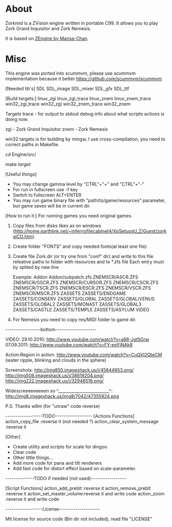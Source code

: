 # About

Zorkmid is a ZVision engine written in portable C99. It allows you to play Zork Grand Inquisitor and Zork Nemesis.

It is based on [ZEngine by Marisa-Chan](https://github.com/Marisa-Chan/Zengine).

# Misc

This engine was ported into scummvm, please use scummvm implementation because it better
https://github.com/scummvm/scummvm


[Needed lib's]
SDL
SDL_image
SDL_mixer
SDL_gfx
SDL_ttf

[Build targets:]
linux_zgi
linux_zgi_trace
linux_znem
linux_znem_trace
win32_zgi_trace
win32_zgi
win32_znem_trace
win32_znem

Targets trace - for output to stdout debug info about what scripts actions is doing now.

zgi - Zork Grand Inquisitor
znem - Zork Nemesis

win32 targets is for building by mingw, I use cross-compilation, you need to correct paths in Makefile.


cd Engine/src/

make *target*



[Useful things]
- You may change gamma level by "CTRL"+"+" and "CTRL"+"-"
- For run in fullscreen use -f key
- Switch to fullscreen ALT+ENTER
- You may run game binary file with "path/to/game/resources" parameter, but game saves will be in current dir.


[How to run it:]
For running games you need original games.

1. Copy files from disks likes as on windows (http://home.earthlink.net/~infernofilecabinet4/XpSetupsU_Z/Guest/zorkgiCD.htm).

2. Create folder "FONTS" and copy needed fonts(at least one file)

3. Create file Zork.dir (or try one from "conf" dir) and write to this file releative paths to folder with resources and to *.zfs file
   Each entry must by splited by new line
   
   Example:
   Addon
   Addon/subpatch.zfs
   ZNEMSCR/ASCR.ZFS
   ZNEMSCR/GSCR.ZFS
   ZNEMSCR/CURSOR.ZFS
   ZNEMSCR/CSCR.ZFS
   ZNEMSCR/TSCR.ZFS
   ZNEMSCR/ESCR.ZFS
   ZNEMSCR/VSCR.ZFS
   ZNEMSCR/MSCR.ZFS
   ZASSETS
   ZASSETS/ENDGAME
   ZASSETS/CONSERV
   ZASSETS/GLOBAL
   ZASSETS/GLOBAL/VENUS
   ZASSETS/GLOBAL2
   ZASSETS/MONAST
   ZASSETS/GLOBAL3
   ZASSETS/CASTLE
   ZASSETS/TEMPLE
   ZASSETS/ASYLUM
   VIDEO
   
4. For Nemesis you need to copy res/MIDI folder to game dir.

-----------------bottom--------------------

VIDEO: 
29.10.2010: http://www.youtube.com/watch?v=a88-Jgt5Grw
07.09.2011: http://www.youtube.com/watch?v=FY-epYjNAk8

Action:Region in action: http://www.youtube.com/watch?v=CuQVI2QteCM
(water ripple, blinking and clouds in the sphere)

Screenshots:
http://img850.imageshack.us/i/45844953.png/
http://img508.imageshack.us/i/38819204.png/
http://img222.imageshack.us/i/32948516.png/

Widescreeeeeeeeen so ^_________________________^:
http://img8.imageshack.us/img8/7042/47355924.png


P.S. 
Thanks w8m (for "unraw" code reverse)

------------------TODO------------------
[Actions Functions]
action_copy_file	    :reverse it (not needed ?)
action_clear_system_message :reverse it

[Other]
* Create utility and scripts for scale for dingoo
* Clear code
* Other little things...
* Add more code for pana and tilt renderers
* Add fast code for distort effect based on scale-parameter.

--------------TODO if needed (not used)-----------------

[Script Functions]
action_add_preblt	:reverse it
action_remove_preblt	:reverse it
action_set_master_volume:reverse it and write code
action_zoom		:reverse it and write code


------------------License--------------------

Mit license for source code (Bin dir not included), read file "LICENSE"